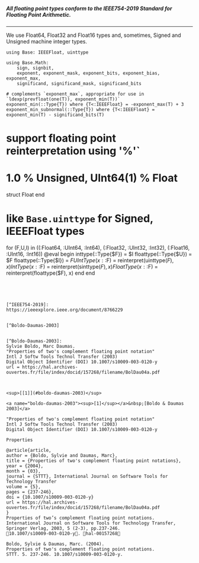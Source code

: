 ##### All floating point types conform to the IEEE754-2019 Standard for Floating Point Arithmetic.
----

We use Float64, Float32 and Float16 types and, sometimes, Signed and Unsigned machine integer types.
```
using Base: IEEEFloat, uinttype

using Base.Math: 
    sign, signbit, 
    exponent, exponent_mask, exponent_bits, exponent_bias, exponent_max,
    significand, significand_mask, significand_bits

# complements `exponent_max`, appropriate for use in `ldexp(prevfloat(one(T)), exponent_min(T))`
exponent_min(::Type{T}) where {T<:IEEEFloat} = -exponent_max(T) + 3
exponent_min_subnormal(::Type{T}) where {T<:IEEEFloat} = exponent_min(T) - significand_bits(T)
```
# support floating point reinterpretation using '%'` 
# 1.0 % Unsigned, UInt64(1) % Float

struct Float end

# like `Base.uinttype` for Signed, IEEEFloat types
for (F,U,I) in ((:Float64, :UInt64, :Int64), (:Float32, :UInt32, :Int32), (:Float16, :UInt16, :Int16))
  @eval begin
    inttype(::Type{$F}) = $I
    floattype(::Type{$U}) = $F
    floattype(::Type{$I}) = $F
    UIntType(x::$F) = reinterpret(uinttype($F), x)
    IntType(x::$F) = reinterpret(sinttype($F), x)
    FloatType(x::$F) = reinterpret(floattype($F), x)
  end
end
```




[^IEEE754-2019]:
https://ieeexplore.ieee.org/document/8766229


[^Boldo-Daumas-2003]


[^Boldo-Daumas-2003]: 
Sylvie Boldo, Marc Daumas. 
"Properties of two's complement floating point notation"
Intl J Softw Tools Technol Transfer (2003)
Digital Object Identifier (DOI) 10.1007/s10009-003-0120-y
url = https://hal.archives-ouvertes.fr/file/index/docid/157268/filename/BolDau04a.pdf



<sup>[[1]](#boldo-daumas-2003)</sup>

<a name="boldo-daumas-2003"><sup>[1]</sup></a>&nbsp;[Boldo & Daumas 2003]</a>

"Properties of two's complement floating point notation"
Intl J Softw Tools Technol Transfer (2003)
Digital Object Identifier (DOI) 10.1007/s10009-003-0120-y

Properties

@article{article,
author = {Boldo, Sylvie and Daumas, Marc},
title = {Properties of two's complement floating point notations},
year = {2004},
month = {03},
journal = {STTT}, International Journal on Software Tools for Technology Transfer
volume = {5},
pages = {237-246},
doi = {10.1007/s10009-003-0120-y}
url = https://hal.archives-ouvertes.fr/file/index/docid/157268/filename/BolDau04a.pdf
}
Properties of two’s complement floating point notations. 
International Journal on Software Tools for Technology Transfer, Springer Verlag, 2003, 5 (2-3), pp.237-246. 
￿10.1007/s10009-003-0120-y￿. ￿hal-00157268￿

Boldo, Sylvie & Daumas, Marc. (2004). 
Properties of two's complement floating point notations. 
STTT. 5. 237-246. 10.1007/s10009-003-0120-y. 

